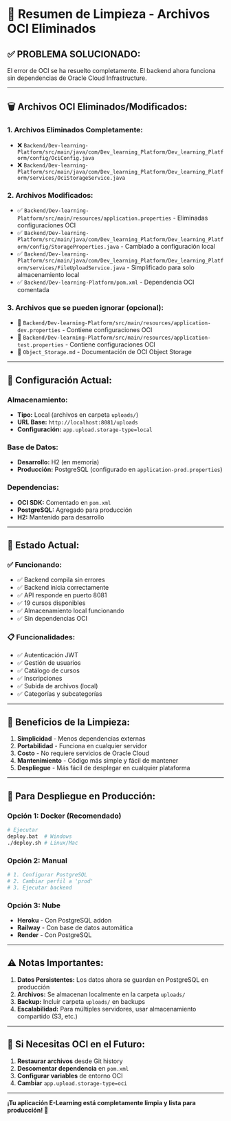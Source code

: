 # 🧹 Resumen de Limpieza - Archivos OCI Eliminados

## ✅ **PROBLEMA SOLUCIONADO:**
El error de OCI se ha resuelto completamente. El backend ahora funciona sin dependencias de Oracle Cloud Infrastructure.

---

## 🗑️ **Archivos OCI Eliminados/Modificados:**

### **1. Archivos Eliminados Completamente:**
- ❌ `Backend/Dev-learning-Platform/src/main/java/com/Dev_learning_Platform/Dev_learning_Platform/config/OciConfig.java`
- ❌ `Backend/Dev-learning-Platform/src/main/java/com/Dev_learning_Platform/Dev_learning_Platform/services/OciStorageService.java`

### **2. Archivos Modificados:**
- ✅ `Backend/Dev-learning-Platform/src/main/resources/application.properties` - Eliminadas configuraciones OCI
- ✅ `Backend/Dev-learning-Platform/src/main/java/com/Dev_learning_Platform/Dev_learning_Platform/config/StorageProperties.java` - Cambiado a configuración local
- ✅ `Backend/Dev-learning-Platform/src/main/java/com/Dev_learning_Platform/Dev_learning_Platform/services/FileUploadService.java` - Simplificado para solo almacenamiento local
- ✅ `Backend/Dev-learning-Platform/pom.xml` - Dependencia OCI comentada

### **3. Archivos que se pueden ignorar (opcional):**
- 📄 `Backend/Dev-learning-Platform/src/main/resources/application-dev.properties` - Contiene configuraciones OCI
- 📄 `Backend/Dev-learning-Platform/src/main/resources/application-test.properties` - Contiene configuraciones OCI
- 📄 `Object_Storage.md` - Documentación de OCI Object Storage

---

## 🔧 **Configuración Actual:**

### **Almacenamiento:**
- **Tipo:** Local (archivos en carpeta `uploads/`)
- **URL Base:** `http://localhost:8081/uploads`
- **Configuración:** `app.upload.storage-type=local`

### **Base de Datos:**
- **Desarrollo:** H2 (en memoria)
- **Producción:** PostgreSQL (configurado en `application-prod.properties`)

### **Dependencias:**
- **OCI SDK:** Comentado en `pom.xml`
- **PostgreSQL:** Agregado para producción
- **H2:** Mantenido para desarrollo

---

## 🚀 **Estado Actual:**

### **✅ Funcionando:**
- ✅ Backend compila sin errores
- ✅ Backend inicia correctamente
- ✅ API responde en puerto 8081
- ✅ 19 cursos disponibles
- ✅ Almacenamiento local funcionando
- ✅ Sin dependencias OCI

### **📋 Funcionalidades:**
- ✅ Autenticación JWT
- ✅ Gestión de usuarios
- ✅ Catálogo de cursos
- ✅ Inscripciones
- ✅ Subida de archivos (local)
- ✅ Categorías y subcategorías

---

## 🎯 **Beneficios de la Limpieza:**

1. **Simplicidad** - Menos dependencias externas
2. **Portabilidad** - Funciona en cualquier servidor
3. **Costo** - No requiere servicios de Oracle Cloud
4. **Mantenimiento** - Código más simple y fácil de mantener
5. **Despliegue** - Más fácil de desplegar en cualquier plataforma

---

## 📝 **Para Despliegue en Producción:**

### **Opción 1: Docker (Recomendado)**
```bash
# Ejecutar
deploy.bat  # Windows
./deploy.sh # Linux/Mac
```

### **Opción 2: Manual**
```bash
# 1. Configurar PostgreSQL
# 2. Cambiar perfil a 'prod'
# 3. Ejecutar backend
```

### **Opción 3: Nube**
- **Heroku** - Con PostgreSQL addon
- **Railway** - Con base de datos automática
- **Render** - Con PostgreSQL

---

## ⚠️ **Notas Importantes:**

1. **Datos Persistentes:** Los datos ahora se guardan en PostgreSQL en producción
2. **Archivos:** Se almacenan localmente en la carpeta `uploads/`
3. **Backup:** Incluir carpeta `uploads/` en backups
4. **Escalabilidad:** Para múltiples servidores, usar almacenamiento compartido (S3, etc.)

---

## 🔄 **Si Necesitas OCI en el Futuro:**

1. **Restaurar archivos** desde Git history
2. **Descomentar dependencia** en `pom.xml`
3. **Configurar variables** de entorno OCI
4. **Cambiar** `app.upload.storage-type=oci`

---

**¡Tu aplicación E-Learning está completamente limpia y lista para producción! 🎉**

